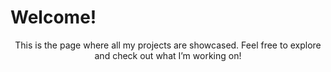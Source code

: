 <p align="center">
  <h1>Welcome!</h1>
</p>

<p align="center">
  This is the page where all my projects are showcased. Feel free to explore and check out what I’m working on!
</p>
